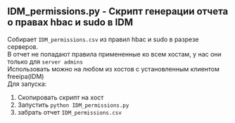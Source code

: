 ## IDM_permissions.py - Скрипт генерации отчета о правах hbac и sudo в IDM

Собирает `IDM_permissions.csv` из правил hbac и sudo в разрезе серверов.  
В отчет не попадают правила примененные ко всем хостам, у нас они только для `server admins`  
Использовать можно на любом из хостов с установленным клиентом freeipa(IDM)  
Для запуска:  
1. Скопировать скрипт на хост
2. Запустить `python IDM_permissions.py`
3. забрать отчет `IDM_permissions.csv`

